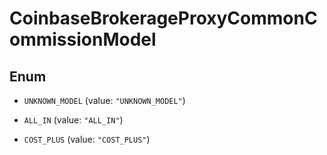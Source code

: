 
# CoinbaseBrokerageProxyCommonCommissionModel

## Enum


* `UNKNOWN_MODEL` (value: `"UNKNOWN_MODEL"`)

* `ALL_IN` (value: `"ALL_IN"`)

* `COST_PLUS` (value: `"COST_PLUS"`)



